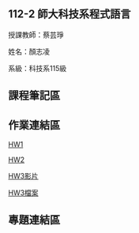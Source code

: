 ## 112-2 師大科技系程式語言

授課教師：蔡芸琤

姓名：顏志凌

系級：科技系115級

## 課程筆記區
## 作業連結區
[HW1](https://github.com/Chihlingna/PL/blob/main/HW1.py)

[HW2](https://github.com/Chihlingna/PL/blob/main/HW2/HW2.py)

[HW3影片](https://youtu.be/mSr4-woN99E)

[HW3檔案](https://github.com/Chihlingna/PL/tree/main/HW3)
## 專題連結區
 
